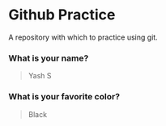 # Github Practice

A repository with which to practice using git.

### What is your name?

> Yash S


### What is your favorite color?

> Black
